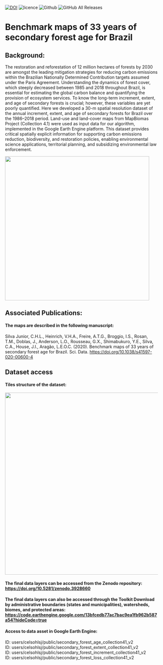 [![DOI](https://zenodo.org/badge/doi/10.5281/zenodo.3928660.svg)](http://dx.doi.org/10.5281/zenodo.3928660)
![licence](https://img.shields.io/badge/Licence-GPL--3-blue.svg)
![Github](https://img.shields.io/badge/Github-0.0.7-green.svg)
![GitHub All Releases](https://img.shields.io/github/downloads/celsohlsj/gee_brazil_sv/total)

# Benchmark maps of 33 years of secondary forest age for Brazil

## Background:
The restoration and reforestation of 12 million hectares of forests by 2030 are amongst the leading mitigation strategies for reducing carbon emissions within the Brazilian Nationally Determined Contribution targets assumed under the Paris Agreement. Understanding the dynamics of forest cover, which steeply decreased between 1985 and 2018 throughout Brazil, is essential for estimating the global carbon balance and quantifying the provision of ecosystem services. To know the long-term increment, extent, and age of secondary forests is crucial; however, these variables are yet poorly quantified. Here we developed a 30-m spatial resolution dataset of the annual increment, extent, and age of secondary forests for Brazil over the 1986–2018 period. Land-use and land-cover maps from MapBiomas Project (Collection 4.1) were used as input data for our algorithm, implemented in the Google Earth Engine platform. This dataset provides critical spatially explicit information for supporting carbon emissions reduction, biodiversity, and restoration policies, enabling environmental science applications, territorial planning, and subsidizing environmental law enforcement.

<img src="https://drive.google.com/uc?export=view&id=1QjpThxLlyBm227UknFLlDL_En6OHsmF4" width="475">

## Associated Publications:
#### The maps are described in the following manuscript:
Silva Junior, C.H.L., Heinrich, V.H.A., Freire, A.T.G., Broggio, I.S., Rosan, T.M., Doblas, J., Anderson, L.O., Rousseau, G.X., Shimabukuro, Y.E., Silva, C.A., House, J.I., Aragão, L.E.O.C. (2020). Benchmark maps of 33 years of secondary forest age for Brazil. Sci. Data. https://doi.org/10.1038/s41597-020-00600-4

## Dataset access
#### Tiles structure of the dataset:
<img src="https://drive.google.com/uc?export=view&id=1l_M7XnboV8dcwBfOxnianpdt9sV6Mcpv" width="600">

#### The final data layers can be accessed from the Zenodo repository: https://doi.org/10.5281/zenodo.3928660

#### The final data layers can also be accessed through the Toolkit Download by administrative boundaries (states and municipalities), watersheds, biomes, and protected areas: https://code.earthengine.google.com/13bfcedb77ac7bac9ea1fb962b587a54?hideCode=true

#### Access to data asset in Google Earth Engine:
ID: users/celsohlsj/public/secondary_forest_age_collection41_v2<br />
ID: users/celsohlsj/public/secondary_forest_extent_collection41_v2<br />
ID: users/celsohlsj/public/secondary_forest_increment_collection41_v2<br />
ID: users/celsohlsj/public/secondary_forest_loss_collection41_v2
